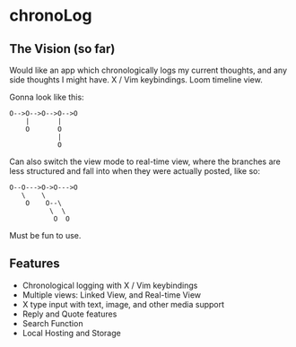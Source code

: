 # chronoLog

The Vision (so far)
---

Would like an app which chronologically logs my current thoughts, and any side thoughts I might have. X / Vim keybindings. Loom timeline view.

Gonna look like this:

```
O-->O-->O-->O-->O
    |       |
    O       O
            |
            O
```

Can also switch the view mode to real-time view, where the branches are less structured and fall into when they were actually posted, like so:

```
O--O--->O->O--->O
   \    \
    O    O--\
          \  \
           O  O
```

Must be fun to use.

Features
---

*  Chronological logging with X / Vim keybindings
*  Multiple views: Linked View, and Real-time View
*  X type input with text, image, and other media support
*  Reply and Quote features
*  Search Function
*  Local Hosting and Storage

